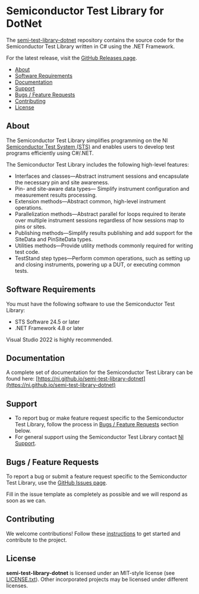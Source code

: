 # Semiconductor Test Library for DotNet

The [semi-test-library-dotnet](https://github.com/ni/semi-test-library-dotnet) repository contains the source code for the Semiconductor Test Library written in C# using the .NET Framework.

For the latest release, visit the [GitHub Releases page](https://github.com/ni/semi-test-library-dotnet/releases).

- [About](#about)
- [Software Requirements](#software-requirements)
- [Documentation](#documentation)
- [Support](#support)
- [Bugs / Feature Requests](#bugs--feature-requests)
- [Contributing](#contributing)
- [License](#license)

## About

The Semiconductor Test Library simplifies programming on the NI [Semiconductor Test System (STS)](https://www.ni.com/sts) and enables users to develop test programs efficiently using C#/.NET.

The Semiconductor Test Library includes the following high-level features:

- Interfaces and classes—Abstract instrument sessions and encapsulate the necessary pin and site awareness.
- Pin- and site-aware data types— Simplify instrument configuration and measurement results processing.
- Extension methods—Abstract common, high-level instrument operations.
- Parallelization methods—Abstract parallel for loops required to iterate over multiple instrument sessions regardless of how sessions map to pins or sites.
- Publishing methods—Simplify results publishing and add support for the SiteData and PinSiteData types.
- Utilities methods—Provide utility methods commonly required for writing test code.
- TestStand step types—Perform common operations, such as setting up and closing instruments, powering up a DUT, or executing common tests.

## Software Requirements

You must have the following software to use the Semiconductor Test Library:

- STS Software 24.5 or later
- .NET Framework 4.8 or later

Visual Studio 2022 is highly recommended.

## Documentation

A complete set of documentation for the Semiconductor Test Library can be found here: [https://ni.github.io/semi-test-library-dotnet](https://ni.github.io/semi-test-library-dotnet)

## Support

- To report bug or make feature request specific to the Semiconductor Test Library, follow the process in [Bugs / Feature Requests](#bugs--feature-requests) section below.
- For general support using the Semiconductor Test Library contact [NI Support](https://ni.com/ask).

## Bugs / Feature Requests

To report a bug or submit a feature request specific to the Semiconductor Test Library, use the [GitHub Issues page](https://github.com/ni/semi-test-library-dotnet/issues).

Fill in the issue template as completely as possible and we will respond as soon as we can.

## Contributing

We welcome contributions! Follow these [instructions](CONTRIBUTING.md) to get started and contribute to the project.

## License

**semi-test-library-dotnet** is licensed under an MIT-style license (see [LICENSE.txt](LICENSE.txt)). Other incorporated projects may be licensed under different licenses.
